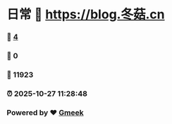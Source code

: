 # 日常 :link: https://blog.冬菇.cn 
### :page_facing_up: [4](https://blog.冬菇.cn/tag.html) 
### :speech_balloon: 0 
### :hibiscus: 11923 
### :alarm_clock: 2025-10-27 11:28:48 
### Powered by :heart: [Gmeek](https://github.com/Meekdai/Gmeek)
